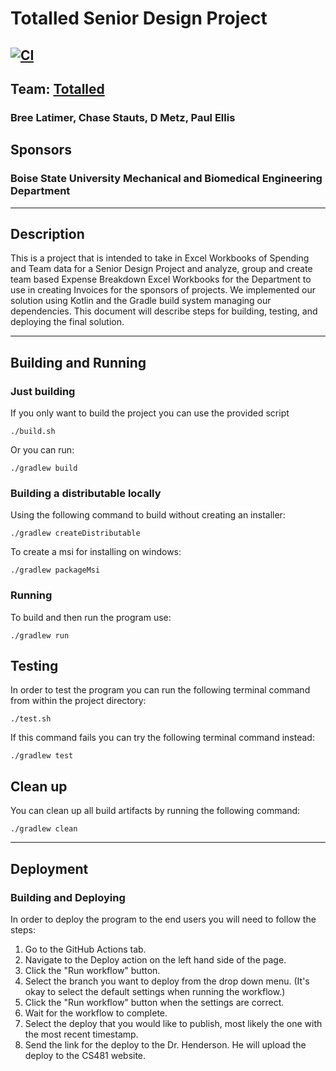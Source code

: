 # Totalled Senior Design Project
[![CI](https://github.com/cs481-ekh/s23-totalled/actions/workflows/ci.yml/badge.svg)](https://github.com/cs481-ekh/s23-totalled/actions/workflows/ci.yml)
---

## Team: [Totalled](https://cs481-ekh.github.io/s23-totalled/)
### Bree Latimer, Chase Stauts, D Metz, Paul Ellis
## Sponsors
### Boise State University Mechanical and Biomedical Engineering Department

---

## Description

This is a project that is intended to take in Excel Workbooks of Spending and Team data for a Senior Design
Project and analyze, group and create team based Expense Breakdown Excel Workbooks for the Department to use
in creating Invoices for the sponsors of projects. We implemented our solution using Kotlin and the Gradle
build system managing our dependencies. This document will describe steps for building, testing, and deploying
the final solution.

--- 

## Building and Running
### Just building
If you only want to build the project you can use the provided script
```console
./build.sh
```
Or you can run:
```console
./gradlew build
```

### Building a distributable locally
Using the following command to build without creating an installer:
```console
./gradlew createDistributable
```

To create a msi for installing on windows:
```console
./gradlew packageMsi
```

### Running
To build and then run the program use:
```console
./gradlew run
```

## Testing

In order to test the program you can run the following terminal command from within the project directory:

```console
./test.sh
```

If this command fails you can try the following terminal command instead:

```console
./gradlew test
```

## Clean up

You can clean up all build artifacts by running the following command:

```console
./gradlew clean
```

---

## Deployment

### Building and Deploying

In order to deploy the program to the end users you will need to follow the steps:

1. Go to the GitHub Actions tab.
2. Navigate to the Deploy action on the left hand side of the page.
3. Click the "Run workflow" button.
4. Select the branch you want to deploy from the drop down menu. (It's okay to select the default settings when running the workflow.)
5. Click the "Run workflow" button when the settings are correct.
6. Wait for the workflow to complete.
7. Select the deploy that you would like to publish, most likely the one with the most recent timestamp.
8. Send the link for the deploy to the Dr. Henderson. He will upload the deploy to the CS481 website.
